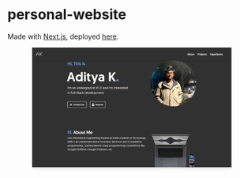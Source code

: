 # personal-website
Made with [Next.js](https://nextjs.org/), deployed [here](https://www.meaditya.com).

<p align="center">
  <img width="80%"src="./public/imgs/og-image.png" style="box-shadow: 0 4px 6px -1px rgba(0, 0, 0, 0.1), 0 2px 4px -1px rgba(0, 0, 0, 0.06);">
</p>

